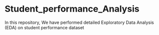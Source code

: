 # Student_performance_Analysis
In this repository, We have performed detailed Exploratory Data Analysis (EDA) on student performance dataset
